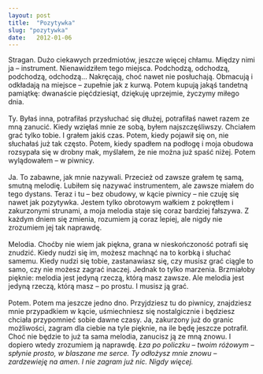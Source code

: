 ```yaml
---
layout: post
title:  "Pozytywka"
slug: "pozytywka"
date:   2012-01-06
---
```

Stragan. Dużo ciekawych przedmiotów, jeszcze więcej chłamu. Między nimi ja – instrument. Nienawidziłem tego miejsca. Podchodzą, odchodzą, podchodzą, odchodzą… Nakręcają, choć nawet nie posłuchają. Obmacują i odkładają na miejsce – zupełnie jak z kurwą. Potem kupują jakąś tandetną pamiątkę: dwanaście pięćdziesiąt, dziękuję uprzejmie, życzymy miłego dnia.<br>
<br>
Ty. Byłaś inna, potrafiłaś przysłuchać się dłużej, potrafiłaś nawet razem ze mną zanucić. Kiedy wzięłaś mnie ze sobą, byłem najszczęśliwszy. Chciałem grać tylko tobie. I grałem jakiś czas. Potem, kiedy pojawił się on, nie słuchałaś już tak często. Potem, kiedy spadłem na podłogę i moja obudowa rozsypała się w drobny mak, myślałem, że nie można już spaść niżej. Potem wylądowałem – w piwnicy.<br>
<br>
Ja. To zabawne, jak mnie nazywali. Przecież od zawsze grałem tę samą, smutną melodię. Lubiłem się nazywać instrumentem, ale zawsze miałem do tego dystans. Teraz i tu – bez obudowy, w kącie piwnicy – nie czuję się nawet jak pozytywka. Jestem tylko obrotowym wałkiem z pokrętłem i zakurzonymi strunami, a moja melodia staje się coraz bardziej fałszywa. Z każdym dniem się zmienia, rozumiem ją coraz lepiej, ale nigdy nie zrozumiem jej tak naprawdę.<br>
<br>
Melodia. Choćby nie wiem jak piękna, grana w nieskończoność potrafi się znudzić. Kiedy nudzi się im, możesz machnąć na to korbką i słuchać samemu. Kiedy nudzi się tobie, zastanawiasz się, czy musisz grać ciągle to samo, czy nie możesz zagrać inaczej. Jednak to tylko marzenia. Brzmiałoby pięknie: melodia jest jedyną rzeczą, którą masz zawsze. Ale melodia jest jedyną rzeczą, którą masz – po prostu. I musisz ją grać.<br>
<br>
Potem. Potem ma jeszcze jedno dno. Przyjdziesz tu do piwnicy, znajdziesz mnie przypadkiem w kącie, uśmiechniesz się nostalgicznie i będziesz chciała przypomnieć sobie dawne czasy. Ja, zakurzony już do granic możliwości, zagram dla ciebie na tyle pięknie, na ile będę jeszcze potrafił. Choć nie będzie to już ta sama melodia, zanucisz ją ze mną znowu. I dopiero wtedy zrozumiem ją naprawdę. _Łza po policzku – twoim różowym – spłynie prosto, w blaszane me serce. Ty odłożysz mnie znowu – zardzewieję na amen. I nie zagram już nic. Nigdy więcej._